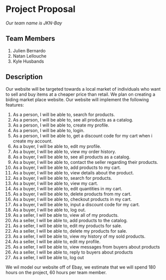 # **Project Proposal**
  *Our team name is JKN-Bay*
## Team Members
  1. Julien Bernardo
  2. Natan Lellouche
  3. Kyle Husbands
  
  
## Description
  Our website will be targeted towards a local market of individuals who want to sell and buy items at a cheaper price than retail.
  We plan on creating a biding market place website.
  Our website will implement the following features:
  
1. As a person, I will be able to, search for products.
2. As a person, I will be able to, see all products as a catalog.
3. As a person, I will be able to, create my profile.
4. As a person, I will be able to, login.
5. As a person, I will be able to, get a discount code for my cart when i create my account.
6. As a buyer, I will be able to, edit my profile.
7. As a buyer, I will be able to, view my order history.
8. As a buyer, I will be able to, see all products as a catalog.
9. As a buyer, I will be able to, contact the seller regarding their products.
10. As a buyer, I will be able to, add products to my cart.
11. As a buyer, I will be able to, view details about the product.
12. As a buyer, I will be able to, search for products.  
13. As a buyer, I will be able to, view my cart.
14. As a buyer, I will be able to, edit quantities in my cart.
15. As a buyer, I will be able to, delete products from my cart.
16. As a buyer, I will be able to, checkout products in my cart. 
17. As a buyer, I will be able to, input a discount code for my cart.
18. As a buyer, I will be able to, log out.
19. As a seller, I will be able to, view all of my products.
20. As a seller, I will be able to, add products to the catalog.
21. As a seller, I will be able to, edit my products for sale.
22. As a seller, I will be able to, delete my products for sale.
23. As a seller, I will be able to, view my history of my sold products.
24. As a seller, I will be able to, edit my profile.
25. As a seller, I will be able to, view messages from buyers about products
26. As a seller, I will be able to, reply to buyers about products
27. As a seller, I will be able to, log out
      
 We wil model our website off of Ebay, we estimate that we will spend 180 hours on the project, 60 hours per team member.
      
